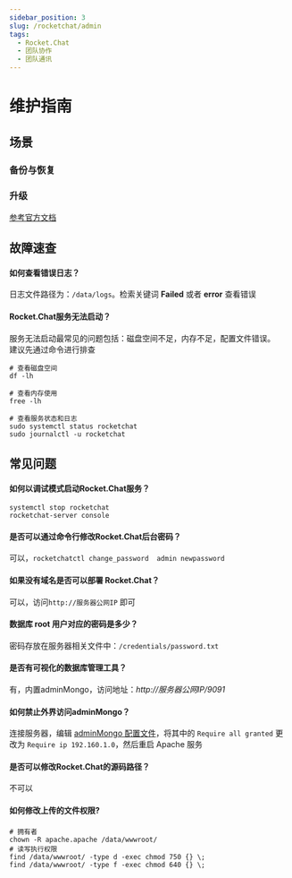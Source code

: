 ```yaml
---
sidebar_position: 3
slug: /rocketchat/admin
tags:
  - Rocket.Chat
  - 团队协作
  - 团队通讯
---
```


# 维护指南

## 场景

### 备份与恢复

### 升级

[参考官方文档](https://docs.rocket.chat/quick-start/upgrading-rocket.chat)

## 故障速查

#### 如何查看错误日志？

日志文件路径为：`/data/logs`。检索关键词 **Failed** 或者 **error** 查看错误

#### Rocket.Chat服务无法启动？

服务无法启动最常见的问题包括：磁盘空间不足，内存不足，配置文件错误。  
建议先通过命令进行排查  

```shell
# 查看磁盘空间
df -lh

# 查看内存使用
free -lh

# 查看服务状态和日志
sudo systemctl status rocketchat
sudo journalctl -u rocketchat
```

## 常见问题

#### 如何以调试模式启动Rocket.Chat服务？

```
systemctl stop rocketchat
rocketchat-server console
```

#### 是否可以通过命令行修改Rocket.Chat后台密码？

可以，`rocketchatctl change_password  admin newpassword`

#### 如果没有域名是否可以部署 Rocket.Chat？

可以，访问`http://服务器公网IP` 即可

#### 数据库 root 用户对应的密码是多少？

密码存放在服务器相关文件中：`/credentials/password.txt`

#### 是否有可视化的数据库管理工具？

有，内置adminMongo，访问地址：*http://服务器公网IP/9091*

#### 如何禁止外界访问adminMongo？

连接服务器，编辑 [adminMongo 配置文件](/zh/stack-components.md#adminMongo)，将其中的 `Require all granted` 更改为 `Require ip 192.160.1.0`，然后重启 Apache 服务

#### 是否可以修改Rocket.Chat的源码路径？

不可以

#### 如何修改上传的文件权限?

```shell
# 拥有者
chown -R apache.apache /data/wwwroot/
# 读写执行权限
find /data/wwwroot/ -type d -exec chmod 750 {} \;
find /data/wwwroot/ -type f -exec chmod 640 {} \;
```
